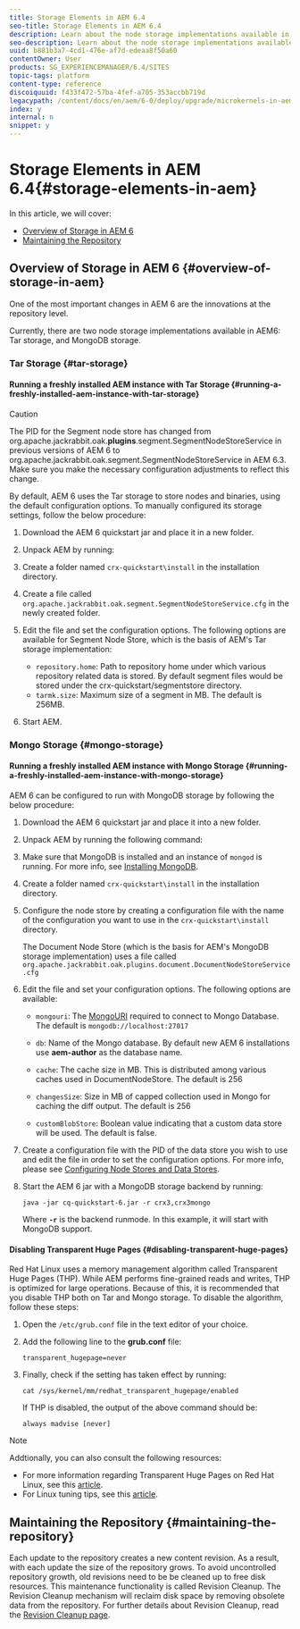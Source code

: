 ```yaml
---
title: Storage Elements in AEM 6.4
seo-title: Storage Elements in AEM 6.4
description: Learn about the node storage implementations available in AEM 6.4 and how to maintain the repository.
seo-description: Learn about the node storage implementations available in AEM 6.4 and how to maintain the repository.
uuid: b881b3a7-4cd1-476e-af7d-edeaa8f50a60
contentOwner: User
products: SG_EXPERIENCEMANAGER/6.4/SITES
topic-tags: platform
content-type: reference
discoiquuid: f433f472-57ba-4fef-a705-353accbb719d
legacypath: /content/docs/en/aem/6-0/deploy/upgrade/microkernels-in-aem-6-0
index: y
internal: n
snippet: y
---
```


# Storage Elements in AEM 6.4{#storage-elements-in-aem}

In this article, we will cover:

* [Overview of Storage in AEM 6](../../../sites/deploying/using/storage-elements-in-aem-6.md#main-pars-title)
* [Maintaining the Repository](../../../sites/deploying/using/storage-elements-in-aem-6.md#main-pars-title-4)

## Overview of Storage in AEM 6 {#overview-of-storage-in-aem}

One of the most important changes in AEM 6 are the innovations at the repository level.

Currently, there are two node storage implementations available in AEM6: Tar storage, and MongoDB storage.

### Tar Storage {#tar-storage}

#### Running a freshly installed AEM instance with Tar Storage {#running-a-freshly-installed-aem-instance-with-tar-storage}

>[!CAUTION]
>
>The PID for the Segment node store has changed from org.apache.jackrabbit.oak.**plugins**.segment.SegmentNodeStoreService in previous versions of AEM 6 to org.apache.jackrabbit.oak.segment.SegmentNodeStoreService in AEM 6.3. Make sure you make the necessary configuration adjustments to reflect this change.

By default, AEM 6 uses the Tar storage to store nodes and binaries, using the default configuration options. To manually configured its storage settings, follow the below procedure:

1. Download the AEM 6 quickstart jar and place it in a new folder.
1. Unpack AEM by running:
1. Create a folder named `crx-quickstart\install` in the installation directory.  

1. Create a file called `org.apache.jackrabbit.oak.segment.SegmentNodeStoreService.cfg` in the newly created folder.  

1. Edit the file and set the configuration options. The following options are available for Segment Node Store, which is the basis of AEM's Tar storage implementation:

    * `repository.home`: Path to repository home under which various repository related data is stored. By default segment files would be stored under the crx-quickstart/segmentstore directory.
    * `tarmk.size`: Maximum size of a segment in MB. The default is 256MB.

1. Start AEM.

### Mongo Storage {#mongo-storage}

#### Running a freshly installed AEM instance with Mongo Storage {#running-a-freshly-installed-aem-instance-with-mongo-storage}

AEM 6 can be configured to run with MongoDB storage by following the below procedure:

1. Download the AEM 6 quickstart jar and place it into a new folder.
1. Unpack AEM by running the following command:
1. Make sure that MongoDB is installed and an instance of `mongod` is running. For more info, see [Installing MongoDB](http://docs.mongodb.org/manual/installation/).
1. Create a folder named `crx-quickstart\install` in the installation directory.
1. Configure the node store by creating a configuration file with the name of the configuration you want to use in the `crx-quickstart\install` directory.

   The Document Node Store (which is the basis for AEM's MongoDB storage implementation) uses a file called `org.apache.jackrabbit.oak.plugins.document.DocumentNodeStoreService.cfg`

1. Edit the file and set your configuration options. The following options are available:

    * `mongouri`: The [MongoURI](http://docs.mongodb.org/manual/reference/connection-string/) required to connect to Mongo Database. The default is `mongodb://localhost:27017`  
    
    * `db`: Name of the Mongo database. By default new AEM 6 installations use **aem-author** as the database name.  
    
    * `cache`: The cache size in MB. This is distributed among various caches used in DocumentNodeStore. The default is 256  
    
    * `changesSize`: Size in MB of capped collection used in Mongo for caching the diff output. The default is 256  
    
    * `customBlobStore`: Boolean value indicating that a custom data store will be used. The default is false.

1. Create a configuration file with the PID of the data store you wish to use and edit the file in order to set the configuration options. For more info, please see [Configuring Node Stores and Data Stores](../../../sites/deploying/using/data-store-config.md).  

1. Start the AEM 6 jar with a MongoDB storage backend by running:

   ```shell
   java -jar cq-quickstart-6.jar -r crx3,crx3mongo
   ```

   Where **`-r`** is the backend runmode. In this example, it will start with MongoDB support.

#### Disabling Transparent Huge Pages {#disabling-transparent-huge-pages}

Red Hat Linux uses a memory management algorithm called Transparent Huge Pages (THP). While AEM performs fine-grained reads and writes, THP is optimized for large operations. Because of this, it is recommended that you disable THP both on Tar and Mongo storage. To disable the algorithm, follow these steps:

1. Open the `/etc/grub.conf` file in the text editor of your choice.
1. Add the following line to the **grub.conf** file:

   ```
   transparent_hugepage=never
   ```

1. Finally, check if the setting has taken effect by running:

   ```
   cat /sys/kernel/mm/redhat_transparent_hugepage/enabled
   ```

   If THP is disabled, the output of the above command should be:

   ```
   always madvise [never]
   ```

>[!NOTE]
>
>Addtionally, you can also consult the following resources:
>
>* For more information regarding Transparent Huge Pages on Red Hat Linux, see this [article](https://access.redhat.com/solutions/46111).
>* For Linux tuning tips, see this [article](https://helpx.adobe.com/experience-manager/kb/performance-tuning-tips.html).
>

## Maintaining the Repository {#maintaining-the-repository}

Each update to the repository creates a new content revision. As a result, with each update the size of the repository grows. To avoid uncontrolled repository growth, old revisions need to be be cleaned up to free disk resources. This maintenance functionality is called Revision Cleanup. The Revision Cleanup mechanism will reclaim disk space by removing obsolete data from the repository. For further details about Revision Cleanup, read the [Revision Cleanup page](../../../sites/deploying/using/revision-cleanup.md).

<!--
Comment Type: remark
Last Modified By: unknown unknown (ims-author-0436B4A35714BFF67F000101@AdobeID)
Last Modified Date: 2017-11-30T05:42:41.816-0500
<p>All the offline revision cleanup content is now included in the new Revision Cleanup page (see the link above).</p>
-->

<!--
Comment Type: draft

<p>As data is never overwritten in a tar file, the disk usage increases even when only updating existing data. To make up for the growing size of the repository, AEM employs a garbage collection mechanism called <strong>Revision Cleanup</strong>. The mechanism will reclaim disk space by removing obsolete data from the repository, and has three phases: <strong>estimation</strong>, <strong>compaction</strong>, <strong>cleanup</strong>. In the past the revision cleanup was often referenced as <strong>compaction</strong>.</p>
<p>The are two ways of performing revision cleanup:</p>
<ol>
<li><a href="../../../sites/deploying/using/storage-elements-in-aem-6.md#performingofflinerevisioncleanup">Offline Revision Cleanup</a></li>
<li><a href="../../../sites/deploying/using/storage-elements-in-aem-6.md#performingonlinerevisioncleanup">Online Revision Cleanup</a></li>
</ol>
<p><strong>Offline revision cleanup is the recommended and supported way of performing revision cleanup.</strong> <br /> </p>
-->

<!--
Comment Type: draft

<h3>Choosing the Type of Revision Cleanup</h3>
-->

<!--
Comment Type: draft

<p><strong><u>For AEM 6.2 Publish instances</u></strong><br /> </p>
<p>Offline revision cleanup is the recommended way of cleaning up revisions. This requires to shut down the instances in order to run offline revision cleanup during non business hours.</p>
<p>If downtimes are not possible, customers can contact Adobe Support to evaluate additional options:</p>
<ol>
<li>If there is more than one publish instance, one can be taken down for offline revision cleanup while avoiding replication from author. After a successful revision cleanup, the instance can be taken back into production while a clone of the clean instance would replace other remaining production ones.</li>
<li>If the above is still not possible, online revision cleanup can be used under the terms and conditions of the program. This type of cleanup has <strong>restricted</strong> support in AEM 6.2.<br /> </li>
</ol>
<p><strong><u>For AEM 6.2 Author instances</u></strong></p>
<p>Offline revision cleanup is the recommended way of cleanup for author instances as well. However, in rare cases where downtime is not possible either beacause maintenance windows were not foreseen and can have the same business impact as system outages, customers should contact Adobe Support to evaluate additional options. The additional options for performing cleanup on author instances are the same as the ones described above for publish instances.<br /> </p>
-->

<!--
Comment Type: draft

<note type="note">
<p>For more information about the revision cleanup process, see the <a href="../../../sites/deploying/using/storage-elements-in-aem-6.md#revisioncleanupfrequentlyaskedquestions">Frequently Asked Questions</a>.</p>
</note>
-->

<!--
Comment Type: draft

<h3>Performing Offline Revision Cleanup</h3>
-->

<!--
Comment Type: draft

<note type="caution">
<p>Different versions of the Oak-run tool need to be used depending on the Oak version you use with your AEM installation. Please check the version requirements list below before using the tool:</p>
<ul>
<li>For Oak versions <strong>1.0.0 through 1.0.11 </strong>or<strong> 1.1.0 through 1.1.6</strong>, use Oak-run version<strong> 1.0.11</strong></li>
<li>For Oak versions <strong>newer than the above</strong>, use the version of Oak-run that matches the Oak core of your AEM installation.</li>
</ul>
</note>
-->

<!--
Comment Type: draft

<p>Adobe provides a tool called <strong>Oak-run</strong> for performing revision cleanup. It can be downloaded at the following location:</p>
<p><a href="https://repo1.maven.org/maven2/org/apache/jackrabbit/oak-run/">https://repo1.maven.org/maven2/org/apache/jackrabbit/oak-run/</a></p>
<p>The tool is a runnable jar that can be manually run to compact the repository. The process is called offline revision cleanup because the repository needs to be shut down in order to properly run the tool. Make sure to plan the cleanup in accordance with your maintenance window.</p>
<p>For tips on how to increase the performance of the cleanup process, see <a href="../../../sites/deploying/using/storage-elements-in-aem-6.md#performancetuningandmaintenancerecommendations1416769121">Increasing the Performance of Offline Revision Cleanup</a>.</p>
<p> </p>
-->

<!--
Comment Type: draft

<note type="note">
<p>You can also clear old checkpoints before the maintenance takes place (steps 2 and 3 in the procedure below). This is recommended only for instances that have more than 100 checkpoints. </p>
</note>
-->

<!--
Comment Type: draft

<p>The procedure to run the tool is:</p>
-->

<!--
Comment Type: draft

<ol>
<li><p>Always make sure you have a recent backup of the AEM instance.</p> <p>Shut down AEM.</p> </li>
<li><p>(Optional) Use the tool to find old checkpoints:</p>
<codeblock class="syntax xml">
java&nbsp;-jar&nbsp;oak-run.jar&nbsp;checkpoints&nbsp;install-folder/crx-quickstart/repository/segmentstore!!discoiqbr!!
</codeblock></li>
<li><p>(Optional) Then, delete the unreferenced checkpoints:</p>
<codeblock class="syntax java">
java&nbsp;-jar&nbsp;oak-run.jar&nbsp;checkpoints&nbsp;install-folder/crx-quickstart/repository/segmentstore&nbsp;rm-unreferenced
</codeblock></li>
<li><p>Run the compaction and wait for it to complete:</p>
<codeblock class="syntax java">
java&nbsp;-jar&nbsp;oak-run.jar&nbsp;compact&nbsp;install-folder/crx-quickstart/repository/segmentstore
</codeblock></li>
</ol>
-->

<!--
Comment Type: draft

<h3>Increasing the Performance of Offline Revision Cleanup</h3>
-->

<!--
Comment Type: draft

<p>Since version <strong>1.0.22</strong>, the oak-run tool introduces several features with an aim to increase the performance of the revision cleanup process and minimize the maintenance window as much as possible.</p>
<p>The list includes several command line parameters, as described below:</p>
<ul>
<li><span class="code">-Dtar.memoryMapped</span>. Use this to enable memory mapped operations for tar file to greatly increase performance. You can set this as <span class="code">true</span> or <span class="code">false</span>. It is highly recommended you enable this feature in order to speed up compaction.<br /> </li>
<li><span class="code">-Dupdate.limit</span>. Defines the threshold for the flush of a temporary transaction to disk. The default value is <span class="code">5000000</span>.<br /> </li>
<li><span class="code">-Dcompress-interval</span>. Number of compaction map entries to keep until compressing the current map. The default is <span class="code">1000000</span>. You should increase this value to an even higher number for faster throughput, if enough heap memory is available.</li>
<li><span class="code">-Dcompaction-progress-log</span>. The number of compacted nodes that will be logged. The default value is <span class="code">1500000</span>,<strong> </strong>which means that the first 1500000 compacted nodes will be logged during the operation. Use this in conjunction with the next parameter documented below.</li>
<li><span class="code">-Dlogback.configurationFile</span>. Use a configuration file for logging. You can use the below configuration file to enable the logging of the nodes that are being compacted:
<ul>
<li><a href="logback.md">logback.xml</a></li>
</ul> </li>
<li><strong><span class="code">-Dtar.PersistCompactionMap.</span> </strong>Set this parameter to <span class="code">true</span> to use disk space instead of heap memory for compaction map persistance. Requires the oak-run tool <strong>versions 1.4</strong> and higher. For further details also see question 6 in the <a href="../../../sites/deploying/using/storage-elements-in-aem-6.md#revisioncleanupfrequentlyaskedquestions">FAQ section</a>.</li>
</ul>
<p> </p>
-->

<!--
Comment Type: draft

<note type="caution">
<p>Memory mapped file operations do not work correctly on some versions of Windows. Make sure that you use the tool without the <span class="code">-Dtar.memoryMapped</span> parameter on Windows platforms, otherwise the revision cleanup will fail.</p>
</note>
-->

<!--
Comment Type: draft

<p>An example of the parameters in use:<br /> </p>
-->

<!--
Comment Type: draft

<codeblock gutter="true" class="syntax shell">
java&nbsp;-Dtar.memoryMapped=true&nbsp;-Dupdate.limit=5000000&nbsp;-Dcompress-interval=10000000&nbsp;-Dcompaction-progress-log=1500000&nbsp;-Dlogback.configurationFile=logback.xml&nbsp;-Xmx8g&nbsp;-jar&nbsp;oak-run-*.jar&nbsp;checkpoints&nbsp;<repository>
</codeblock>
-->

<!--
Comment Type: draft

<note type="note">
<p>Use as much heap memory as possible for faster I/O operations. It is recommended you use at least eight gigabytes for most common deployments.</p>
</note>
-->

<!--
Comment Type: draft

<h3>Performing Online Revision Cleanup</h3>
-->

<!--
Comment Type: draft

<note type="caution">
<p>Online Revision Cleanup is present in AEM 6.2 under <strong>restricted</strong> support. For more information on the conditions and terms of using the feature, please contact <a href="https://helpx.adobe.com/marketing-cloud/contact-support.html" target="_blank">Adobe Customer Care</a>.<br /> </p>
</note>
-->

<!--
Comment Type: draft

<p>For situations where the AEM cannot be shut down for maintenance, revision cleanup can also be performed while the instance is running. </p>
<p>You can perform Online revision cleanup by doing the following:</p>
-->

<!--
Comment Type: draft

<ol>
<li><p>Go to the folder where AEM is installed, then browse to <span class="code">crx-quickstart\install</span> (create the folder if it does not exist).</p> </li>
<li><p>Create or open the <span class="code">org.apache.jackrabbit.oak.segment.SegmentNodeStoreService.config</span> file.</p> </li>
<li><p>Add the following line to the configuration file:</p>
<codeblock gutter="true" class="syntax xml">
pauseCompaction=B&nbsp;"false"
</codeblock>
<draft-comment type="draft">
<p>A correct configuration file should look like this:</p>
</draft-comment>
<draft-comment type="draft">
<codeblock gutter="true" class="syntax xml">
repository.home=${repository.home}/segmentstore!!discoiqbr!!tarmk.size=256!!discoiqbr!!pauseCompaction=false
</codeblock>
</draft-comment></li>
<li><p>Restart AEM.</p> </li>
<li><p>Go to the JMX console by pointing your browser to <span class="code">http://server:port/system/console/jmx</span></p> </li>
<li><p>Search for <strong>CompactionStrategy</strong> and click the MBean that shows up in the search.</p> </li>
<li><p>Next, verify that the value for <strong>PausedCompaction</strong> is set to <span class="code">false</span>. This confirms that online revision cleanup is set to run:</p> <img imageRotate="0" src="assets/chlimage_1-123.png" /><p>Online revision cleanup is now scheduled to run as part of the tasks performed in the Daily Maintenance Window. For more info, see <a href="../../../sites/administering/using/operations-dashboard.md#main-pars-title-15">Automated Maintenance Tasks</a>.</p> </li>
<li><p>Next, verify if Online revision cleanup is running properly. You can do this by first going to the Operations Dashboard and checking what is the time interval configured for the <strong>Daily Maintenance Window. </strong>By default, it is scheduled to run between 2 and 5 AM.<br /> </p> </li>
<li><p>Now, inspect the <strong>error.log</strong> file for events logged during the time of the daily maintenance window to see if the online revision cleanup ran correctly. </p>
<note type="note">
<p>Before checking the logs, note that the revision cleanup will not be completed if the calculated disk space gain is less than 10 percent of the entire repository size.</p>
</note><p>This is an example of the log entries that will be generated if the revision cleanup was not run because the gain is less than 10 percent:</p>
<codeblock gutter="true" class="syntax xml">
16.03.2015&nbsp;02:00:13.736&nbsp;*INFO*&nbsp;[TarMK&nbsp;compaction&nbsp;thread&nbsp;[/author/crx-quickstart/repository/segmentstore],&nbsp;active&nbsp;since&nbsp;Mon&nbsp;Mar&nbsp;16&nbsp;02:00:13&nbsp;EDT&nbsp;2015,&nbsp;previous&nbsp;max&nbsp;duration&nbsp;58249ms]&nbsp;org.apache.jackrabbit.oak.plugins.segment.file.FileStore&nbsp;TarMK&nbsp;compaction&nbsp;started&nbsp;16.03.2015&nbsp;02:00:30.001&nbsp;*INFO*&nbsp;[pool-9-thread-2]&nbsp;com.adobe.granite.taskmanagement.impl.jcr.TaskArchiveService&nbsp;archiving&nbsp;tasks&nbsp;at:&nbsp;'Mon&nbsp;Mar&nbsp;16&nbsp;02:00:30&nbsp;EDT&nbsp;2015'!!discoiqbr!!16.03.2015&nbsp;02:01:06.325&nbsp;*INFO*&nbsp;[TarMK&nbsp;compaction&nbsp;thread&nbsp;[/author/crx-quickstart/repository/segmentstore],&nbsp;active&nbsp;since&nbsp;Mon&nbsp;Mar&nbsp;16&nbsp;02:00:13&nbsp;EDT&nbsp;2015,&nbsp;previous&nbsp;max&nbsp;duration&nbsp;58249ms]&nbsp;org.apache.jackrabbit.oak.plugins.segment.file.FileStore&nbsp;Estimated&nbsp;compaction&nbsp;in&nbsp;52.59&nbsp;s,&nbsp;gain&nbsp;is&nbsp;9%&nbsp;(1028524544/1137660928)&nbsp;or&nbsp;(1.0GB/1.1&nbsp;GB),&nbsp;so&nbsp;skipping&nbsp;compaction&nbsp;for&nbsp;now
</codeblock><p>This an example of the log entries that will be generated if the revision cleanup is going to be run because the gain is higher than 10 percent:<br /> </p>
<codeblock gutter="true" class="syntax xml">
19.03.2015&nbsp;02:00:10.230&nbsp;*INFO*&nbsp;[TarMK&nbsp;compaction&nbsp;thread&nbsp;[/author/crx-quickstart/repository/segmentstore],&nbsp;active&nbsp;since&nbsp;Thu&nbsp;Mar&nbsp;19&nbsp;02:00:10&nbsp;EDT&nbsp;2015,&nbsp;previous&nbsp;max&nbsp;duration&nbsp;1369831ms]&nbsp;org.apache.jackrabbit.oak.plugins.segment.file.FileStore&nbsp;TarMK&nbsp;compaction&nbsp;started!!discoiqbr!!19.03.2015&nbsp;02:00:30.441&nbsp;*INFO*&nbsp;[pool-9-thread-2]&nbsp;com.adobe.granite.taskmanagement.impl.jcr.TaskArchiveService&nbsp;archiving&nbsp;tasks&nbsp;at:&nbsp;'Thu&nbsp;Mar&nbsp;19&nbsp;02:00:30&nbsp;EDT&nbsp;2015'!!discoiqbr!!19.03.2015&nbsp;02:01:01.699&nbsp;*INFO*&nbsp;[TarMK&nbsp;compaction&nbsp;thread&nbsp;[/author/crx-quickstart/repository/segmentstore],&nbsp;active&nbsp;since&nbsp;Thu&nbsp;Mar&nbsp;19&nbsp;02:00:10&nbsp;EDT&nbsp;2015,&nbsp;previous&nbsp;max&nbsp;duration&nbsp;1369831ms]&nbsp;org.apache.jackrabbit.oak.plugins.segment.file.FileStore&nbsp;Estimated&nbsp;compaction&nbsp;in&nbsp;51.47&nbsp;s,&nbsp;gain&nbsp;is&nbsp;69%&nbsp;(1018859520/3343598080)&nbsp;or&nbsp;(1.0&nbsp;GB/3.3&nbsp;GB),&nbsp;so&nbsp;running&nbsp;compaction
</codeblock><p>Lastly, these are the log entry generated when the revision cleanup has successfully completed:</p>
<codeblock gutter="true" class="syntax xml">
19.03.2015&nbsp;02:22:52.638&nbsp;*INFO*&nbsp;[TarMK&nbsp;compaction&nbsp;thread&nbsp;[/author/crx-quickstart/repository/segmentstore],&nbsp;active&nbsp;since&nbsp;Thu&nbsp;Mar&nbsp;19&nbsp;02:00:10&nbsp;EDT&nbsp;2015,&nbsp;previous&nbsp;max&nbsp;duration&nbsp;1369831ms]&nbsp;org.apache.jackrabbit.oak.plugins.segment.file.FileStore&nbsp;TarMK&nbsp;compaction&nbsp;completed&nbsp;in&nbsp;1310939ms
</codeblock></li>
</ol>
-->

<!--
Comment Type: draft

<h2>Additional Methods of Triggering Revision Cleanup</h2>
-->

<!--
Comment Type: draft

<h3>Triggering Revision Cleanup from the Operations Dashboard</h3>
-->

<!--
Comment Type: draft

<p>The automatic revision cleanup can be triggered manually in the Operations Dashboard via a maintenance job called <strong>Revision Clean Up</strong>. </p>
<p>To start Revision Clean Up you need to:</p>
-->

<!--
Comment Type: draft

<ol>
<li><p>Go to the AEM Welcome Screen.</p> </li>
<li><p>In the main AEM window, go to <strong>Tools - Operations - Dashboard - Maintenance</strong> or directly browse to <a href="http://localhost:4502/libs/granite/operations/content/maintenance.html">http://localhost:4502/libs/granite/operations/content/maintenance.html</a></p> </li>
<li><p>Click on <strong>Daily Maintenance Window.</strong></p> </li>
<li><p>Hover over the <strong>Revision Clean Up</strong> window and press the <strong>Start </strong>button.<br /> </p> </li>
</ol>
-->

<!--
Comment Type: draft

<img imageRotate="0" src="assets/chlimage_1-124.png" />
-->

<!--
Comment Type: draft

<p>The icon will turn orange to indicate that the Revision Clean Up job is running. You can stop it at any time by hovering the mouse over the icon and pressing the <strong>Stop</strong> button:<br /> </p>
-->

<!--
Comment Type: draft

<img imageRotate="0" src="assets/chlimage_1-125.png" />
-->

<!--
Comment Type: remark
Last Modified By: unknown unknown (ims-author-0436B4A35714BFF67F000101@AdobeID)
Last Modified Date: 2017-11-30T05:42:42.921-0500
<p>As discussed with Peter Klassen we will hide all information about running Online Revision Cleanup in 6.2 and we will only keep the warning.</p>
-->

<!--
Comment Type: draft

<h3>Invoking Revision Garbage Collection via the JMX Console</h3>
-->

<!--
Comment Type: draft

<ol>
<li><p>Open the JMX Console by going to <a href="http://localhost:4502/system/console/jmx">http://localhost:4502/system/console/jmx</a></p> </li>
<li><p>Click the <strong>RevisionGarbageCollection</strong> MBean.</p> </li>
<li><p>In the next window, click <strong>startRevisionGC()</strong> and then <strong>Invoke</strong> to start the Revision Garbage Collection job.</p> </li>
</ol>
-->

<!--
Comment Type: draft

<note type="note">
<p>Due to the mechanics of the garbage collection, the first run will actually add 256 MB of disk space. Subsequent runs will work as expected and start shrinking the repository size.</p>
</note>
-->

<!--
Comment Type: draft

<h2>Performance Tuning and Maintenance Recommendations</h2>
-->

<!--
Comment Type: draft

<p>Follow the below recommendations in order to maintain maximum efficiency while upkeeping the repository:</p>
<ol>
<li>Make sure you run <a href="../../../sites/deploying/using/storage-elements-in-aem-6.md#main-pars-title-42551947">Offline Revision Cleanup</a> whenever possible during scheduled maintenance hours;</li>
<li>If you are using an external data store, make sure you run <a href="../../../sites/administering/using/data-store-garbage-collection.md">Data Store Garbage Collection</a> after revision cleanup has been completed.</li>
<li>Follow the recommendations in <a href="https://helpx.adobe.com/experience-manager/kb/performance-tuning-tips.html">this knowledgebase article</a> for tips on improving the performance of your AEM instance.</li>
</ol>
-->

<!--
Comment Type: draft

<h2>Revision Cleanup Frequently Asked Questions</h2>
-->

<!--
Comment Type: draft

<p> 1. When to use Offline Revision Cleanup as opposed to Online Revision Cleanup?</p>
<ul>
<li>See <a href="/content/docs/en/aem/6-3/deploy/platform/storage-elements-in-aem-6-2#Choosing%20the%20Type%20of%20Revision%20Cleanup">Choosing the Type of Revision Cleanup.</a></li>
</ul>
<p> 2. How frequently should Offline Revision Cleanup be performed?</p>
<ul>
<li>It depends on the repository growth rate. As a general rule of thumb, for average content repositories, it is recommended that you perform revision cleanup every 2 weeks for an author instance, and once per quarter for a publish instance.</li>
</ul>
<p> 3. What are the factors that determine the duration of the Offline Revision Cleanup?</p>
<ul>
<li>The repository size and the amount of revisions that need to be cleaned up determines the duration of the cleanup.</li>
</ul>
<p> 4. What's the worst that can happen if you do not perform revision cleanup?</p>
<ul>
<li>The AEM instance will run out of disk space, which will cause outages in production. It is highly recommended that you follow the monitoring best practices as mentioned in the <a href="../../../managing/using/best-practices.md">Managing Projects - Best Practices</a>; see the <a href="../../../managing/using/best-practices-glossary.md">Managing Projects Best Practices Glossary for specific monitoring tasks</a>, with further details also available under <a href="../../../sites/deploying/using/monitoring-and-maintaining.md">Monitoring and Maintaining your Instance</a>.</li>
</ul>
<p> 5. What is the difference between a revision and a page version?</p>
<ul>
<li><strong>Oak revision:</strong> Oak organizes all the content in a large tree hierarchy that consists of nodes and properties. Each snapshot or revision of this content tree is immutable, and changes to the tree are expressed as a sequence of new revisions. Typically, each content modification triggers a new revision. See also <a href="http://jackrabbit.apache.org/dev/ngp.html" title="Follow link">http://jackrabbit.apache.org/dev/ngp.html</a>.</li>
<li><strong>Page Version:</strong> Versioning creates a "snapshot" of a page at a specific point in time. Typically, a new version is created when a page is activated. For more information, see <a href="../../../sites/authoring/using/working-with-page-versions.md">Working with Page Versions</a>.</li>
</ul>
<p> 6. How to speed up the Offline Revision Cleanup task if it does not complete within 8 hours ?</p>
<ul>
<li>If the revision task does not complete within 8 hours and the <a href="../../../sites/administering/using/operations-dashboard.md#diagnosistools" target="_blank">thread dumps</a> reveal that the main hotspot is <span class="code">InMemoryCompactionMap.findEntry</span>, use the following parameter with the oak-run tool <strong>versions 1.4 </strong>or higher: -Dtar.PersistCompactionMap=true. See also <a href="../../../sites/deploying/using/storage-elements-in-aem-6.md#performingofflinerevisioncleanup">Performing Offline Revision Cleanup</a> and <a href="../../../sites/deploying/using/storage-elements-in-aem-6.md#increasingtheperformanceofofflinerevisioncleanup">Increasing the Performance of Offline Revision Cleanup</a>. </li>
</ul>
<p> </p>
-->


